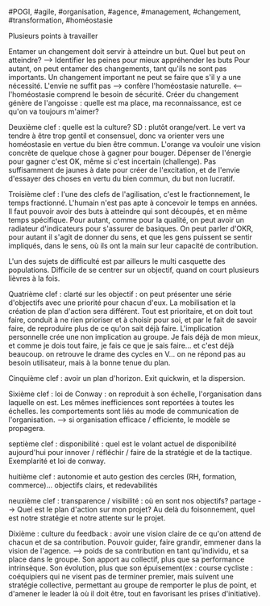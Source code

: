 #POGI, #agile, #organisation, #agence, #management, #changement, #transformation, #homéostasie

Plusieurs points à travailler

Entamer un changement doit servir à atteindre un but. Quel but peut on atteindre?
--> Identifier les peines pour mieux appréhender les buts
Pour autant, on peut entamer des changements, tant qu'ils ne sont pas importants. Un changement important ne peut se faire que s'il y a une nécessité. L'envie ne suffit pas --> confère l'homéostasie naturelle. <-- l'homéostasie comprend le besoin de sécurité. Créer du changement génère de l'angoisse : quelle est ma place, ma reconnaissance, est ce qu'on va toujours m'aimer?

Deuxième clef : quelle est la culture? SD : plutôt orange/vert. Le vert va tendre à être trop gentil et consensuel, donc va orienter vers une homéostasie en vertue du bien être commun. L'orange va vouloir une vision concrète de quelque chose à gagner pour bouger. Dépenser de l'énergie pour gagner c'est OK, même si c'est incertain (challenge).
Pas suffisamment de jaunes à date pour créer de l'excitation, et de l'envie d'essayer des choses en vertu du  bien commun, du but non lucratif.

Troisième clef : l'une des clefs de l'agilisation, c'est le fractionnement, le temps fractionné. L'humain n'est pas apte à concevoir le temps en années.
Il faut pouvoir avoir des buts à atteindre qui sont découpés, et en même temps spécifique. 
Pour autant, comme pour la qualité, on peut avoir un radiateur d'indicateurs pour s'assurer de basiques.
On peut parler d'OKR, pour autant il s'agit de donner du sens, et que les gens puissent se sentir impliqués, dans le sens, où ils ont la main sur leur capacité de contribution.

L'un des sujets de difficulté est par ailleurs le multi casquette des populations. Difficile de se centrer sur un objectif, quand on court plusieurs lièvres à la fois.

Quatrième clef : clarté sur les objectif : on peut présenter une série d'objectifs avec une priorité pour chacun d'eux. La mobilisation et la création de plan d'action sera différent.
Tout est prioritaire, et on doit tout faire, conduit à ne rien prioriser et à choisir pour soi, et par le fait de savoir faire, de reproduire plus de ce qu'on sait déjà faire. L'implication personnelle crée une non implication au groupe. Je fais déjà de mon mieux, et comme je dois tout faire, je fais ce que je sais faire... et c'est déjà beaucoup.
on retrouve le drame des cycles en V... on ne répond pas au besoin utilisateur, mais à la bonne tenue du plan.

Cinquième clef : avoir un plan d'horizon. Exit quickwin, et la dispersion. 

Sixième clef : loi de Conway : on reproduit à son échelle, l'organisation dans laquelle on est. Les mêmes inefficiences sont reportées à toutes les échelles. les comportements sont liés au mode de communication de l'organisation.
--> si organisation efficace / efficiente, le modèle se propagera. 

septième clef : disponibilité : quel est le volant actuel de disponibilité aujourd'hui pour innover / réfléchir / faire de la stratégie et de la tactique. Exemplarité et loi de conway. 

huitième clef : autonomie et auto gestion des cercles (RH, formation, commerce)... objectifs clairs, et redevabilités

neuxième clef : transparence / visibilité : où en sont nos objectifs? partage
--> Quel est le plan d'action sur mon projet? Au delà du foisonnement, quel est notre stratégie et notre attente sur le projet.

Dixième : culture du feedback : avoir une vision claire de ce qu'on attend de chacun et de sa contribution. Pouvoir guider, faire grandir, emmener dans la vision de l'agence. 
--> poids de sa contribution en tant qu'individu, et sa place dans le groupe. Son apport au collectif, plus que sa performance intrinsèque. Son évolution, plus que son épuisement(ex : course cycliste : coéquipiers qui ne visent pas de terminer premier, mais suivent une stratégie collective, permettant au groupe de remporter le plus de point, et d'amener le leader là où il doit être, tout en favorisant les prises d'initiative).

